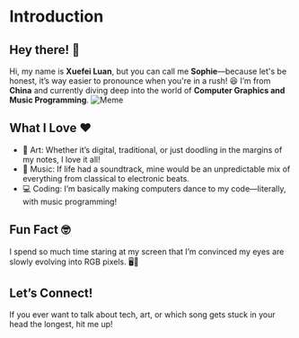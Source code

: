 # Introduction

## Hey there! 🎉

Hi, my name is **Xuefei Luan**, but you can call me **Sophie**—because let's be honest, it’s way easier to pronounce when you're in a rush! 😆 I’m from **China** and currently diving deep into the world of **Computer Graphics and Music Programming**.
![Meme](https://images.app.goo.gl/xzQuXjScrQXgJv667)

## What I Love ❤️
- 🎨 Art: Whether it’s digital, traditional, or just doodling in the margins of my notes, I love it all!
- 🎵 Music: If life had a soundtrack, mine would be an unpredictable mix of everything from classical to electronic beats.
- 💻 Coding: I’m basically making computers dance to my code—literally, with music programming!

## Fun Fact 🤓
I spend so much time staring at my screen that I’m convinced my eyes are slowly evolving into RGB pixels. 🖥️🌈  


## Let’s Connect!
If you ever want to talk about tech, art, or which song gets stuck in your head the longest, hit me up!

